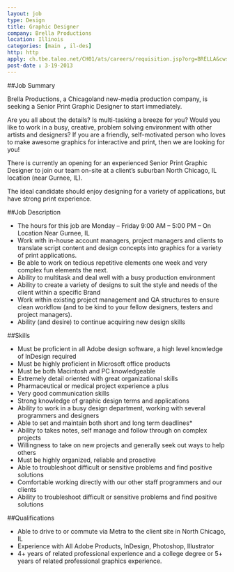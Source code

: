 ```yaml
---
layout: job
type: Design
title: Graphic Designer
company: Brella Productions
location: Illinois
categories: [main , il-des]
http: http
apply: ch.tbe.taleo.net/CH01/ats/careers/requisition.jsp?org=BRELLA&cws=1&rid=27
post-date : 3-19-2013
---
```


##Job Summary

Brella Productions, a Chicagoland new-media production company, is seeking a Senior Print Graphic Designer to start immediately.

Are you all about the details? Is multi-tasking a breeze for you? Would you like to work in a busy, creative, problem solving environment with other artists and designers? If you are a friendly, self-motivated person who loves to make awesome graphics for interactive and print, then we are looking for you!

There is currently an opening for an experienced Senior Print Graphic Designer to join our team on-site at a client’s suburban North Chicago, IL location (near Gurnee, IL).

The ideal candidate should enjoy designing for a variety of applications, but have strong print experience.

##Job Description

* The hours for this job are Monday – Friday 9:00 AM – 5:00 PM – On Location Near Gurnee, IL
* Work with in-house account managers, project managers and clients to translate script content and design concepts into graphics for a variety of print applications.
* Be able to work on tedious repetitive elements one week and very complex fun elements the next.
* Ability to multitask and deal well with a busy production environment
* Ability to create a variety of designs to suit the style and needs of the client within a specific Brand
* Work within existing project management and QA structures to ensure clean workflow (and to be kind to your fellow designers, testers and project managers).
* Ability (and desire) to continue acquiring new design skills

##Skills

* Must be proficient in all Adobe design software, a high level  knowledge of InDesign required
* Must be highly proficient in Microsoft office products
* Must be both Macintosh and PC knowledgeable
* Extremely detail oriented with great organizational skills
* Pharmaceutical or medical project experience a plus
* Very good communication skills
* Strong knowledge of graphic design terms and applications
* Ability to work in a busy design department, working with several programmers and designers
* Able to set and maintain both short and long term deadlines*  
* Ability to takes notes, self manage and follow through on complex projects
* Willingness to take on new projects and generally seek out ways to help others
* Must be highly organized, reliable and proactive
* Able to troubleshoot difficult or sensitive problems and find positive solutions
* Comfortable working directly with our other staff programmers and our clients
* Ability to troubleshoot difficult or sensitive problems and find positive solutions

##Qualifications

* Able to drive to or commute via Metra to the client site in North Chicago, IL
* Experience with All Adobe Products, InDesign, Photoshop, Illustrator
* 4+ years of related professional experience and a college degree or 5+ years of related professional graphics experience.
